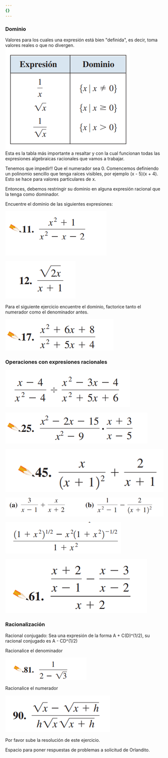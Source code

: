 ```yaml
---
{}
---
```

   
### Dominio   
Valores para los cuales una expresión está bien "definida", es decir, toma valores reales o que no divergen.   
![](images/Pasted%20image%2020231010090244.png)   
Esta es la tabla más importante a resaltar y con la cual funcionan todas las expresiones algebraicas racionales que vamos a trabajar.   
   
Tenemos que impedir!! Que el numerador sea 0. Comencemos definiendo un polinomio sencillo que tenga raíces visibles, por ejemplo (x - 5)(x + 4).  Esto se hace para valores particulares de x.   
   
Entonces, debemos restringir su dominio en alguna expresión racional que la tenga como dominador.   
   
Encuentre el dominio de las siguientes expresiones:   
   
![](images/Pasted%20image%2020231010093200.png)   
   
![](images/Pasted%20image%2020231010093219.png)   
   
Para el siguiente ejercicio encuentre el dominio, factorice tanto el numerador como el denominador antes.   
   
![](images/Pasted%20image%2020231010093304.png)   
   
   
### Operaciones con expresiones racionales   
   
![](images/Pasted%20image%2020231010091031.png)   
   
![](images/Pasted%20image%2020231010093320.png)   
   
![](images/Pasted%20image%2020231010093346.png)   
   
   
![](images/Pasted%20image%2020231010091048.png)   
   
![](images/Pasted%20image%2020231010091225.png)   
   
![](images/Pasted%20image%2020231010093402.png)   
   
### Racionalización   
   
Racional conjugado: Sea una expresión de la forma A  + C(D)^(1/2), su racional conjugado es A - CD^(1/2)   
   
Racionalice el denominador   
   
![](images/Pasted%20image%2020231010093422.png)   
   
Racionalice el numerador   
   
![](images/Pasted%20image%2020231010093508.png)   
   
Por favor sube la resolución de este ejercicio.   
   
   
   
Espacio para poner respuestas de problemas a solicitud de Orlandito.